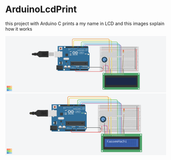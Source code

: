 # ArduinoLcdPrint
this project with Arduino C prints a my name in LCD 
and this images sxplain how it works
<div>
<img src ="LCD.png" alt="image of lcd">
<img src ="Working.png" alt="image of lcd when it's working">
</div>



